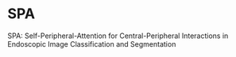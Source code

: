 # SPA
SPA: Self-Peripheral-Attention for Central-Peripheral Interactions in Endoscopic Image Classification and Segmentation
